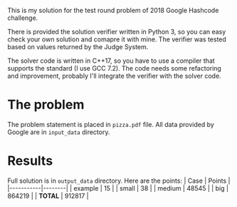 This is my solution for the test round problem of 2018 Google Hashcode challenge.

There is provided the solution verifier written in Python 3, so you can easy check
your own solution and comapre it with mine. The verifier was tested based on values
returned by the Judge System.

The solver code is written in C++17, so you have to use a compiler that supports
the standard (I use GCC 7.2). The code needs some refactoring and improvement,
probably I'll integrate the verifier with the solver code.
# The problem
The problem statement is placed in `pizza.pdf` file. All data provided by Google are in
`input_data` directory.
# Results
Full solution is in `output_data` directory.
Here are the points:
| Case      | Points |
|-----------|--------|
| example   | 15     |
| small     | 38     |
| medium    | 48545  |
| big       | 864219 |
| **TOTAL** | 912817 |